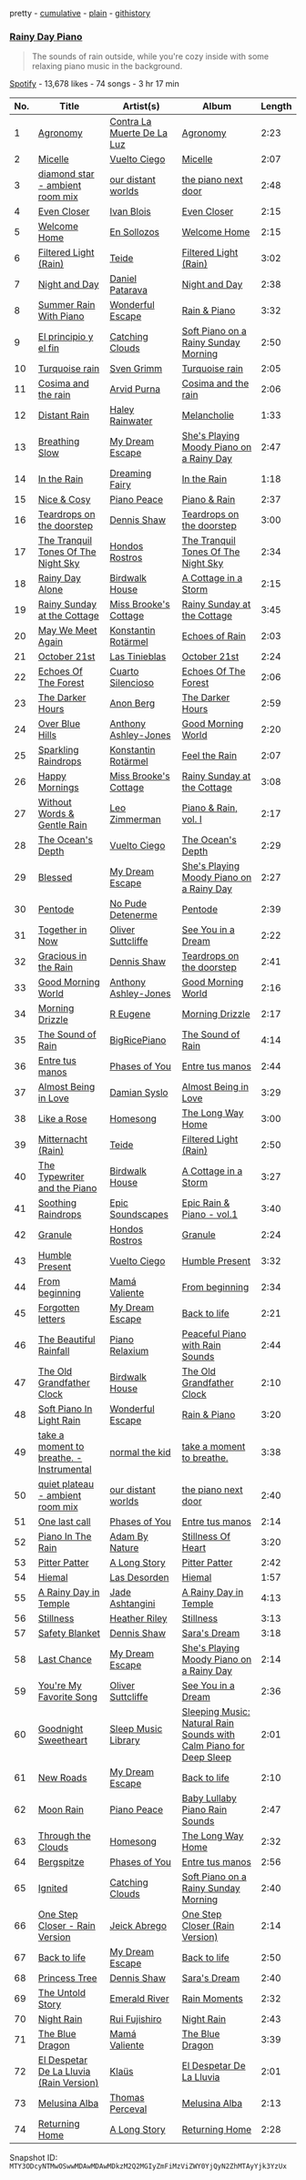pretty - [cumulative](/playlists/cumulative/37i9dQZF1DX4uB43NNq1P7.md) - [plain](/playlists/plain/37i9dQZF1DX4uB43NNq1P7) - [githistory](https://github.githistory.xyz/mackorone/spotify-playlist-archive/blob/main/playlists/plain/37i9dQZF1DX4uB43NNq1P7)

### [Rainy Day Piano](https://open.spotify.com/playlist/37i9dQZF1DX4uB43NNq1P7)

> The sounds of rain outside, while you're cozy inside with some relaxing piano music in the background.

[Spotify](https://open.spotify.com/user/spotify) - 13,678 likes - 74 songs - 3 hr 17 min

| No. | Title | Artist(s) | Album | Length |
|---|---|---|---|---|
| 1 | [Agronomy](https://open.spotify.com/track/02waHCZlp2s2ivnqDp3CjA) | [Contra La Muerte De La Luz](https://open.spotify.com/artist/7C19Hdd6VZQcs5tqzJl7QE) | [Agronomy](https://open.spotify.com/album/1oKBvI5blJWJCcfkek7pwZ) | 2:23 |
| 2 | [Micelle](https://open.spotify.com/track/6B93bHTKbd7Tv4F3U267ga) | [Vuelto Ciego](https://open.spotify.com/artist/2aGcZFlseymIvZzsg8H4yl) | [Micelle](https://open.spotify.com/album/2ZuVz9Mjtohq1taNses5ym) | 2:07 |
| 3 | [diamond star \- ambient room mix](https://open.spotify.com/track/1z4saOKqN0itK3mzITCmRv) | [our distant worlds](https://open.spotify.com/artist/4fMFhhP8Sqi3WWiaoOm5QT) | [the piano next door](https://open.spotify.com/album/7pVqb2flsJL6zX6ly0VoR2) | 2:48 |
| 4 | [Even Closer](https://open.spotify.com/track/2xIELXsAZNAi85cIKuHMFQ) | [Ivan Blois](https://open.spotify.com/artist/4dH20BbKaKVPBfwfmvUfZp) | [Even Closer](https://open.spotify.com/album/3xUOgQaLR9uXyfI560LnRM) | 2:15 |
| 5 | [Welcome Home](https://open.spotify.com/track/6hB3TsUZUwOC6QUxHIhFgg) | [En Sollozos](https://open.spotify.com/artist/3aGdDLCXYoZixmZbIriJoE) | [Welcome Home](https://open.spotify.com/album/0OREKsFFaKODKuVoAHtqrr) | 2:15 |
| 6 | [Filtered Light \(Rain\)](https://open.spotify.com/track/1LojjBNeJIcAvAiBcmVlV3) | [Teide](https://open.spotify.com/artist/31JZooajAUmQZAX2j6fPZ5) | [Filtered Light \(Rain\)](https://open.spotify.com/album/49nE3LTRvdivTulr4oenOs) | 3:02 |
| 7 | [Night and Day](https://open.spotify.com/track/6JJ7JnW8fJZLrAbMMBkttV) | [Daniel Patarava](https://open.spotify.com/artist/2fEhjNNeXKROZI0UgPfiyi) | [Night and Day](https://open.spotify.com/album/22oIgys6iXgc13DKLKkwet) | 2:38 |
| 8 | [Summer Rain With Piano](https://open.spotify.com/track/407llJbsp5jZ9krtjlqE0O) | [Wonderful Escape](https://open.spotify.com/artist/0PJ6I5TXDRK4pmLuSfh33T) | [Rain & Piano](https://open.spotify.com/album/4Hxom43QXe8rjoiw1uxyFB) | 3:32 |
| 9 | [El principio y el fin](https://open.spotify.com/track/0aIDDHxXl9sefiSVwM59wP) | [Catching Clouds](https://open.spotify.com/artist/7L9KGzUHy2qMvjj9qr9vOj) | [Soft Piano on a Rainy Sunday Morning](https://open.spotify.com/album/4CXTLfWu63YyQg526CR9f0) | 2:50 |
| 10 | [Turquoise rain](https://open.spotify.com/track/28wzOAQIs9IhZuv4I0zLH6) | [Sven Grimm](https://open.spotify.com/artist/0Yg8xlGiBpP2gdXx24nTlj) | [Turquoise rain](https://open.spotify.com/album/7IFBS8UoAIbNmaAftKkCXY) | 2:05 |
| 11 | [Cosima and the rain](https://open.spotify.com/track/2Vzx62MFkOGyi7wJxhsAIs) | [Arvid Purna](https://open.spotify.com/artist/0B8wOVY2YZ4A3KVLNdtp2K) | [Cosima and the rain](https://open.spotify.com/album/69lq5lpObxtOW71joJFjrI) | 2:06 |
| 12 | [Distant Rain](https://open.spotify.com/track/4EPGDewzvCS2TWK2URXVNE) | [Haley Rainwater](https://open.spotify.com/artist/0Sn2RT3NZROgbQCKGPihxA) | [Melancholie](https://open.spotify.com/album/0G9IpJZcX6h2xhP323FhpV) | 1:33 |
| 13 | [Breathing Slow](https://open.spotify.com/track/1Pjg5w4Cl1ZBP95XZmZ7HL) | [My Dream Escape](https://open.spotify.com/artist/4X3g5HpVJZUww98e0Qf39d) | [She's Playing Moody Piano on a Rainy Day](https://open.spotify.com/album/23fGXtCZFxRYXWuPqFvYx4) | 2:47 |
| 14 | [In the Rain](https://open.spotify.com/track/1zIxKYfnsMnz8tjOwoNITT) | [Dreaming Fairy](https://open.spotify.com/artist/64ao76RhcYuqi5nY1Rr6BK) | [In the Rain](https://open.spotify.com/album/5r5NwnMLQmlCBQdLxML1l3) | 1:18 |
| 15 | [Nice & Cosy](https://open.spotify.com/track/5CzWP6W28noCwI1dT63QTL) | [Piano Peace](https://open.spotify.com/artist/7qKxhFTGcJ7w7JEFGqqWwK) | [Piano & Rain](https://open.spotify.com/album/1E0c1Av9dZpro9yxfSf8Ha) | 2:37 |
| 16 | [Teardrops on the doorstep](https://open.spotify.com/track/0AgOsnBAgQ3oS9Fd5AfqwT) | [Dennis Shaw](https://open.spotify.com/artist/0nj9xF9necCK5vtX9WaRyA) | [Teardrops on the doorstep](https://open.spotify.com/album/6xgL3nF6MXq3x55rOMB4pv) | 3:00 |
| 17 | [The Tranquil Tones Of The Night Sky](https://open.spotify.com/track/3YbsUtu9JdOr1SXtgdvLrt) | [Hondos Rostros](https://open.spotify.com/artist/1GkARSHIynvDFV4eyUZvhC) | [The Tranquil Tones Of The Night Sky](https://open.spotify.com/album/421vQzRJdxCFGqMHpnF0jv) | 2:34 |
| 18 | [Rainy Day Alone](https://open.spotify.com/track/7sLGSLFtNwNKCCiv2QlvTc) | [Birdwalk House](https://open.spotify.com/artist/3RJY7q5VlfcdnlUTjeGCGM) | [A Cottage in a Storm](https://open.spotify.com/album/71BxdqhFXfv0W60R82WgQ1) | 2:15 |
| 19 | [Rainy Sunday at the Cottage](https://open.spotify.com/track/1nyzEH2nN9UfL3PNVsxQZz) | [Miss Brooke's Cottage](https://open.spotify.com/artist/6wYWLz4TZvuTTtSI2HCcsj) | [Rainy Sunday at the Cottage](https://open.spotify.com/album/75xGNJ1qnFvoJdx8JtS3WI) | 3:45 |
| 20 | [May We Meet Again](https://open.spotify.com/track/7zn6XN9BFYtjLm730WuDov) | [Konstantin Rotärmel](https://open.spotify.com/artist/73x7dsM3ThlOaumf63iiyT) | [Echoes of Rain](https://open.spotify.com/album/5MhZf2tjvfGklglbYHiPH3) | 2:03 |
| 21 | [October 21st](https://open.spotify.com/track/76cFbynsPU5uVPXifbsmfZ) | [Las Tinieblas](https://open.spotify.com/artist/3eY0YTyWNXA8z9zrWz1kYU) | [October 21st](https://open.spotify.com/album/5olmbwDm6khNLIvNyWSBpC) | 2:24 |
| 22 | [Echoes Of The Forest](https://open.spotify.com/track/55xmZl9vnU0hBA3r3MPdDt) | [Cuarto Silencioso](https://open.spotify.com/artist/04LmdQOsJRkyf8l75OvA2i) | [Echoes Of The Forest](https://open.spotify.com/album/5pfaXhko9DKEet3w3O8h3v) | 2:06 |
| 23 | [The Darker Hours](https://open.spotify.com/track/0OF3sk5xugBzmJnE20Pm3U) | [Anon Berg](https://open.spotify.com/artist/22Eb4qC99mAt3X4vMYktBg) | [The Darker Hours](https://open.spotify.com/album/2tgnfOPTnXWqRgwiTxwgtT) | 2:59 |
| 24 | [Over Blue Hills](https://open.spotify.com/track/1H37OB8lPFyCiRpPlsphjF) | [Anthony Ashley\-Jones](https://open.spotify.com/artist/0TzCuBsid1h1aj7ZRSa8JX) | [Good Morning World](https://open.spotify.com/album/5e3dQZEGHwwoZJ4gmaVBiU) | 2:20 |
| 25 | [Sparkling Raindrops](https://open.spotify.com/track/6wa9UyYtc4fzGudPw0l361) | [Konstantin Rotärmel](https://open.spotify.com/artist/73x7dsM3ThlOaumf63iiyT) | [Feel the Rain](https://open.spotify.com/album/630CuaflRgHBARUoVuUJQ7) | 2:07 |
| 26 | [Happy Mornings](https://open.spotify.com/track/5U0cxOqpl3ONvRpqeLzvOf) | [Miss Brooke's Cottage](https://open.spotify.com/artist/6wYWLz4TZvuTTtSI2HCcsj) | [Rainy Sunday at the Cottage](https://open.spotify.com/album/75xGNJ1qnFvoJdx8JtS3WI) | 3:08 |
| 27 | [Without Words & Gentle Rain](https://open.spotify.com/track/2RvsS6T2zbRyR7cmD6FFy1) | [Leo Zimmerman](https://open.spotify.com/artist/1rXR5cwxxippMLTtaeAa6y) | [Piano & Rain, vol\. I](https://open.spotify.com/album/4qSrjBWuIczggbNAifFfL8) | 2:17 |
| 28 | [The Ocean's Depth](https://open.spotify.com/track/3zJdgvKsjtBYl95XuKCIkF) | [Vuelto Ciego](https://open.spotify.com/artist/2aGcZFlseymIvZzsg8H4yl) | [The Ocean's Depth](https://open.spotify.com/album/6gDCqM9FGF2facKbvBzJJs) | 2:29 |
| 29 | [Blessed](https://open.spotify.com/track/077mY6IQpD9wrNkDSxGXjK) | [My Dream Escape](https://open.spotify.com/artist/4X3g5HpVJZUww98e0Qf39d) | [She's Playing Moody Piano on a Rainy Day](https://open.spotify.com/album/23fGXtCZFxRYXWuPqFvYx4) | 2:27 |
| 30 | [Pentode](https://open.spotify.com/track/3R3XZJ6HPrGIuBXdHehp9W) | [No Pude Detenerme](https://open.spotify.com/artist/5PPQ1GQmwabzQpN9W7ihoN) | [Pentode](https://open.spotify.com/album/7s4sByi9wlNJ4Dd07s0K9A) | 2:39 |
| 31 | [Together in Now](https://open.spotify.com/track/5wGYS3BP9H8hi2ZcTFc7F2) | [Oliver Suttcliffe](https://open.spotify.com/artist/4JaYzqOa5URlU6EiMxdlXn) | [See You in a Dream](https://open.spotify.com/album/1c4oQCA62N9ROFj5x97ClR) | 2:22 |
| 32 | [Gracious in the Rain](https://open.spotify.com/track/0kou2NW1WSyo1sxzyzBHLj) | [Dennis Shaw](https://open.spotify.com/artist/0nj9xF9necCK5vtX9WaRyA) | [Teardrops on the doorstep](https://open.spotify.com/album/6xgL3nF6MXq3x55rOMB4pv) | 2:41 |
| 33 | [Good Morning World](https://open.spotify.com/track/3ShkZ3fmEFRrroSzVdpEta) | [Anthony Ashley\-Jones](https://open.spotify.com/artist/0TzCuBsid1h1aj7ZRSa8JX) | [Good Morning World](https://open.spotify.com/album/5e3dQZEGHwwoZJ4gmaVBiU) | 2:16 |
| 34 | [Morning Drizzle](https://open.spotify.com/track/0jB9Ia6Rpi4XzPwdlwGuVO) | [R Eugene](https://open.spotify.com/artist/5INtIOjjy8zDoOraEPyhVn) | [Morning Drizzle](https://open.spotify.com/album/4XV8y6sM5adZI5gSVmHZ0c) | 2:17 |
| 35 | [The Sound of Rain](https://open.spotify.com/track/0JdUloeK9xqiorsQPsvugp) | [BigRicePiano](https://open.spotify.com/artist/6NZehyzoXBTOmvFzJyp6RV) | [The Sound of Rain](https://open.spotify.com/album/7lFuV2xo8umuzbbRQen255) | 4:14 |
| 36 | [Entre tus manos](https://open.spotify.com/track/66dhGa0VKUZwBQQ0vkIItG) | [Phases of You](https://open.spotify.com/artist/04f6XeDUKqybwfbSheAoWv) | [Entre tus manos](https://open.spotify.com/album/5loAom6m6jvgODXh7J3QqK) | 2:44 |
| 37 | [Almost Being in Love](https://open.spotify.com/track/2omqysIJo9PIwSMcMCz3cu) | [Damian Syslo](https://open.spotify.com/artist/16zAiqqDsHkJ3UPqS9vQiu) | [Almost Being in Love](https://open.spotify.com/album/3MVho0RdwGmZa3Nr3efad5) | 3:29 |
| 38 | [Like a Rose](https://open.spotify.com/track/6ijewExLv4RQnlQwkNZJef) | [Homesong](https://open.spotify.com/artist/40cJNjBErUUY5GEz2fnz5s) | [The Long Way Home](https://open.spotify.com/album/3krtEQACBn6DXD2Ef8BTH7) | 3:00 |
| 39 | [Mitternacht \(Rain\)](https://open.spotify.com/track/2iRGKPnnIdjAet42QjwXdN) | [Teide](https://open.spotify.com/artist/31JZooajAUmQZAX2j6fPZ5) | [Filtered Light \(Rain\)](https://open.spotify.com/album/49nE3LTRvdivTulr4oenOs) | 2:50 |
| 40 | [The Typewriter and the Piano](https://open.spotify.com/track/6uALKhcAqQRQUH8UrZj8w8) | [Birdwalk House](https://open.spotify.com/artist/3RJY7q5VlfcdnlUTjeGCGM) | [A Cottage in a Storm](https://open.spotify.com/album/71BxdqhFXfv0W60R82WgQ1) | 3:27 |
| 41 | [Soothing Raindrops](https://open.spotify.com/track/6U0aQFWE7BJj3WSxE0Q8oG) | [Epic Soundscapes](https://open.spotify.com/artist/5u0dE6Vw509dFP0YK5y8lc) | [Epic Rain & Piano \- vol.1](https://open.spotify.com/album/7rhRA2bs7V7dpaDqRhIPce) | 3:40 |
| 42 | [Granule](https://open.spotify.com/track/15eLDTgjl98PPmvGYoXoQc) | [Hondos Rostros](https://open.spotify.com/artist/1GkARSHIynvDFV4eyUZvhC) | [Granule](https://open.spotify.com/album/2OLmcPx7BdwI0QVxPwNj1x) | 2:24 |
| 43 | [Humble Present](https://open.spotify.com/track/4Vi9xSebHSxKK7LArcVcYU) | [Vuelto Ciego](https://open.spotify.com/artist/2aGcZFlseymIvZzsg8H4yl) | [Humble Present](https://open.spotify.com/album/0hpfhie8BPcA0okirMROQB) | 3:32 |
| 44 | [From beginning](https://open.spotify.com/track/3UoZfZtWIrpnRtmWvcHUeH) | [Mamá Valiente](https://open.spotify.com/artist/1QmJjqae7klTYMxMjL0hcV) | [From beginning](https://open.spotify.com/album/39cthq8AcvMYXcrjV4S8QO) | 2:34 |
| 45 | [Forgotten letters](https://open.spotify.com/track/1ZCeUv9xi2ZPuRbLBXfNaR) | [My Dream Escape](https://open.spotify.com/artist/4X3g5HpVJZUww98e0Qf39d) | [Back to life](https://open.spotify.com/album/79BCV4DaRDOXHyLlljIvVS) | 2:21 |
| 46 | [The Beautiful Rainfall](https://open.spotify.com/track/6lute9PCHTZWrPlU2cLKOh) | [Piano Relaxium](https://open.spotify.com/artist/3xDQskeJYYGMtPkj5eQK1A) | [Peaceful Piano with Rain Sounds](https://open.spotify.com/album/1NzuXDVyh9HFZf7VwWZo5s) | 2:44 |
| 47 | [The Old Grandfather Clock](https://open.spotify.com/track/5fkL4zfJCG8pxccrdR7TI0) | [Birdwalk House](https://open.spotify.com/artist/3RJY7q5VlfcdnlUTjeGCGM) | [The Old Grandfather Clock](https://open.spotify.com/album/4mOXlp10cieaSNNvyAQRIu) | 2:10 |
| 48 | [Soft Piano In Light Rain](https://open.spotify.com/track/2t5rleV4AUS329uPShiEQ6) | [Wonderful Escape](https://open.spotify.com/artist/0PJ6I5TXDRK4pmLuSfh33T) | [Rain & Piano](https://open.spotify.com/album/4Hxom43QXe8rjoiw1uxyFB) | 3:20 |
| 49 | [take a moment to breathe\. \- Instrumental](https://open.spotify.com/track/3lQmOV3OBO7O9FR7oCC8v1) | [normal the kid](https://open.spotify.com/artist/3qPVBAEhS0Rc09oB4O065V) | [take a moment to breathe.](https://open.spotify.com/album/22V9tEtQVgB85xG24ozhS3) | 3:38 |
| 50 | [quiet plateau \- ambient room mix](https://open.spotify.com/track/4ED5zjEGxTIY2oUHgqidGB) | [our distant worlds](https://open.spotify.com/artist/4fMFhhP8Sqi3WWiaoOm5QT) | [the piano next door](https://open.spotify.com/album/7pVqb2flsJL6zX6ly0VoR2) | 2:40 |
| 51 | [One last call](https://open.spotify.com/track/5NJyS0aFGLhFW35NmEnnS8) | [Phases of You](https://open.spotify.com/artist/04f6XeDUKqybwfbSheAoWv) | [Entre tus manos](https://open.spotify.com/album/5loAom6m6jvgODXh7J3QqK) | 2:14 |
| 52 | [Piano In The Rain](https://open.spotify.com/track/45COIvvOsEigCZY5H8C8zY) | [Adam By Nature](https://open.spotify.com/artist/24FFkUJXOJMxw4WRVlLng1) | [Stillness Of Heart](https://open.spotify.com/album/3yI4HKLb8uDmx15Vj9ZvW7) | 3:20 |
| 53 | [Pitter Patter](https://open.spotify.com/track/7JHGHOEQA2xhiraQESNSyu) | [A Long Story](https://open.spotify.com/artist/1RFdkmm7AtmHeZTrdoJOFI) | [Pitter Patter](https://open.spotify.com/album/6vroyHfRe7dytL34m4yatE) | 2:42 |
| 54 | [Hiemal](https://open.spotify.com/track/5bzH6IfpBdo8JZgabohbc2) | [Las Desorden](https://open.spotify.com/artist/05Vq9YRP30tBWRiSR7mUV3) | [Hiemal](https://open.spotify.com/album/6cC1ItSieMCt6ekRYtNXxG) | 1:57 |
| 55 | [A Rainy Day in Temple](https://open.spotify.com/track/630N0zkAsYJYhjThC5UzTA) | [Jade Ashtangini](https://open.spotify.com/artist/17PiYKoaZCMCi0O1Tfy2UN) | [A Rainy Day in Temple](https://open.spotify.com/album/265FNDSkFrjOJLNPq4G2rS) | 4:13 |
| 56 | [Stillness](https://open.spotify.com/track/1V0xxtY4yJGo5sotrsR5Oq) | [Heather Riley](https://open.spotify.com/artist/3HhS9TOcCQKFAGLpe2uByV) | [Stillness](https://open.spotify.com/album/0tHMoVyt7PcxXeJHdC3GHU) | 3:13 |
| 57 | [Safety Blanket](https://open.spotify.com/track/3MRIF4BQ3Oq6T84mGZxkLe) | [Dennis Shaw](https://open.spotify.com/artist/0nj9xF9necCK5vtX9WaRyA) | [Sara's Dream](https://open.spotify.com/album/7F6h50htukYIIbflsJs9TF) | 3:18 |
| 58 | [Last Chance](https://open.spotify.com/track/5NtgA0Ooz2UyHDnYwDRUu8) | [My Dream Escape](https://open.spotify.com/artist/4X3g5HpVJZUww98e0Qf39d) | [She's Playing Moody Piano on a Rainy Day](https://open.spotify.com/album/23fGXtCZFxRYXWuPqFvYx4) | 2:14 |
| 59 | [You're My Favorite Song](https://open.spotify.com/track/1VivWZ7QS8igflqDXZHlCF) | [Oliver Suttcliffe](https://open.spotify.com/artist/4JaYzqOa5URlU6EiMxdlXn) | [See You in a Dream](https://open.spotify.com/album/1c4oQCA62N9ROFj5x97ClR) | 2:36 |
| 60 | [Goodnight Sweetheart](https://open.spotify.com/track/7Jyq4L2auipyWJcjuoZPp0) | [Sleep Music Library](https://open.spotify.com/artist/3v9yMkr1nwZz38R90u1lpW) | [Sleeping Music: Natural Rain Sounds with Calm Piano for Deep Sleep](https://open.spotify.com/album/1qnPXccqNlrJ9jg8m2bibq) | 2:01 |
| 61 | [New Roads](https://open.spotify.com/track/35TmvWc9fwb2NwPZsHQOq5) | [My Dream Escape](https://open.spotify.com/artist/4X3g5HpVJZUww98e0Qf39d) | [Back to life](https://open.spotify.com/album/79BCV4DaRDOXHyLlljIvVS) | 2:10 |
| 62 | [Moon Rain](https://open.spotify.com/track/2XkvwfoxdVZXZWsHuiP77C) | [Piano Peace](https://open.spotify.com/artist/7qKxhFTGcJ7w7JEFGqqWwK) | [Baby Lullaby Piano Rain Sounds](https://open.spotify.com/album/1Kdxf8bKGcVsXX8LhlxL2f) | 2:47 |
| 63 | [Through the Clouds](https://open.spotify.com/track/0Fvy8Nrds4DbW4OCqbktfu) | [Homesong](https://open.spotify.com/artist/40cJNjBErUUY5GEz2fnz5s) | [The Long Way Home](https://open.spotify.com/album/3krtEQACBn6DXD2Ef8BTH7) | 2:32 |
| 64 | [Bergspitze](https://open.spotify.com/track/0LfV2CQ5s90rs91icZcJ61) | [Phases of You](https://open.spotify.com/artist/04f6XeDUKqybwfbSheAoWv) | [Entre tus manos](https://open.spotify.com/album/5loAom6m6jvgODXh7J3QqK) | 2:56 |
| 65 | [Ignited](https://open.spotify.com/track/50mAQNpnlnDJuTZ60pXi3I) | [Catching Clouds](https://open.spotify.com/artist/7L9KGzUHy2qMvjj9qr9vOj) | [Soft Piano on a Rainy Sunday Morning](https://open.spotify.com/album/4CXTLfWu63YyQg526CR9f0) | 2:40 |
| 66 | [One Step Closer \- Rain Version](https://open.spotify.com/track/1CqQ5ess43IRjD0zpGD8O3) | [Jeick Abrego](https://open.spotify.com/artist/6mKCZrIwfOeiBv3YOAl8Nj) | [One Step Closer \(Rain Version\)](https://open.spotify.com/album/7HlxAPOOZTcS4km3W7skge) | 2:14 |
| 67 | [Back to life](https://open.spotify.com/track/7apr0AjkfBJD0Ma5h1uNvk) | [My Dream Escape](https://open.spotify.com/artist/4X3g5HpVJZUww98e0Qf39d) | [Back to life](https://open.spotify.com/album/79BCV4DaRDOXHyLlljIvVS) | 2:50 |
| 68 | [Princess Tree](https://open.spotify.com/track/73DDIXHsJa18Z4u1WaFcuT) | [Dennis Shaw](https://open.spotify.com/artist/0nj9xF9necCK5vtX9WaRyA) | [Sara's Dream](https://open.spotify.com/album/7F6h50htukYIIbflsJs9TF) | 2:40 |
| 69 | [The Untold Story](https://open.spotify.com/track/1INBxrFZHsFn2Z0IUKjqtq) | [Emerald River](https://open.spotify.com/artist/3WRtcKfMwLavcGWrceaRSn) | [Rain Moments](https://open.spotify.com/album/0tXTsulNcNTnniz6wQgIBX) | 2:32 |
| 70 | [Night Rain](https://open.spotify.com/track/6sppRP45WJDlOZHnvhBk7k) | [Rui Fujishiro](https://open.spotify.com/artist/49qFssdzJQct8i3VL9C9mE) | [Night Rain](https://open.spotify.com/album/5cQVztFB5SHVpE5ftXoIYo) | 2:43 |
| 71 | [The Blue Dragon](https://open.spotify.com/track/6oNdphvzPO37XFCLtZMKVC) | [Mamá Valiente](https://open.spotify.com/artist/1QmJjqae7klTYMxMjL0hcV) | [The Blue Dragon](https://open.spotify.com/album/69idyZhdF1As3JRdfZhXBz) | 3:39 |
| 72 | [El Despetar De La Lluvia \(Rain Version\)](https://open.spotify.com/track/7qho93hMk53FqnLGZddjKP) | [Klaüs](https://open.spotify.com/artist/3252lQrYqRgAFw2xXuNdVZ) | [El Despetar De La Lluvia](https://open.spotify.com/album/7qSgKvhP8PXU1n5HlVHaVX) | 2:01 |
| 73 | [Melusina Alba](https://open.spotify.com/track/2ndnjV4KpneBCYRHALd8Ro) | [Thomas Perceval](https://open.spotify.com/artist/42lfxltT65SVNLR6kypDU5) | [Melusina Alba](https://open.spotify.com/album/4HYOInJP0f608sH2178lN9) | 2:13 |
| 74 | [Returning Home](https://open.spotify.com/track/1ClUmEEJYoDemcIPQQIODw) | [A Long Story](https://open.spotify.com/artist/1RFdkmm7AtmHeZTrdoJOFI) | [Returning Home](https://open.spotify.com/album/7xgg2hiwbvf5ZTXLfbxP1L) | 2:28 |

Snapshot ID: `MTY3ODcyNTMwOSwwMDAwMDAwMDkzM2Q2MGIyZmFiMzViZWY0YjQyN2ZhMTAyYjk3YzUx`
